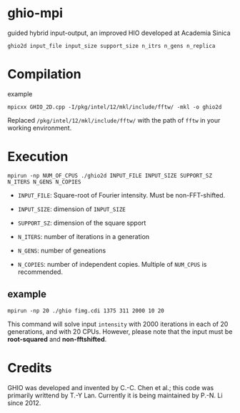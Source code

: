 ghio-mpi
====
guided hybrid input-output, an improved HIO developed at Academia Sinica

```
ghio2d input_file input_size support_size n_itrs n_gens n_replica
```

# Compilation

example
```
mpicxx GHIO_2D.cpp -I/pkg/intel/12/mkl/include/fftw/ -mkl -o ghio2d
```

Replaced `/pkg/intel/12/mkl/include/fftw/` with the path of `fftw` in your working environment.

# Execution

```
mpirun -np NUM_OF_CPUS ./ghio2d INPUT_FILE INPUT_SIZE SUPPORT_SZ N_ITERS N_GENS N_COPIES
```

* `INPUT_FILE`: Square-root of Fourier intensity. Must be non-FFT-shifted.

* `INPUT_SIZE`: dimension of `INPUT_SIZE`

* `SUPPORT_SZ`: dimension of the square spport

* `N_ITERS`: number of iterations in a generation

* `N_GENS`: number of geneations

* `N_COPIES`: number of independent copies. Multiple of `NUM_CPUS` is recommended.


## example

```
mpirun -np 20 ./ghio fimg.cdi 1375 311 2000 10 20
```

This command will solve input `intensity` with 2000 iterations in each of 20 generations, and with 20 CPUs. However, please note that the input must be **root-squared** and **non-fftshifted**.

# Credits
GHIO was developed and invented by C.-C. Chen et al.; this code was primarily writtend by T.-Y Lan.
Currently it is being maintained by P.-N. Li since 2012.
